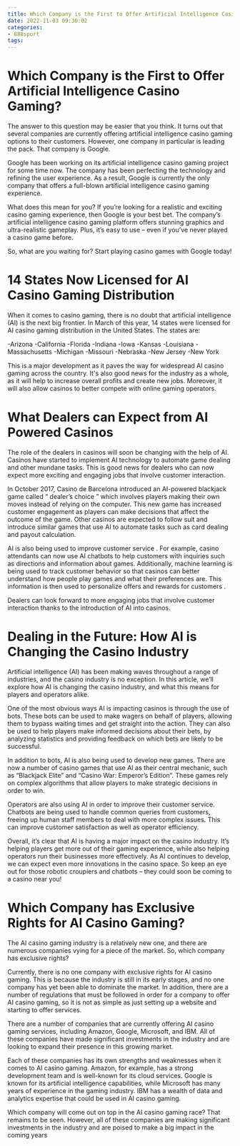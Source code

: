 ```yaml
---
title: Which Company is the First to Offer Artificial Intelligence Casino Gaming
date: 2022-11-03 09:30:02
categories:
- 888sport
tags:
---
```



#  Which Company is the First to Offer Artificial Intelligence Casino Gaming?

The answer to this question may be easier that you think. It turns out that several companies are currently offering artificial intelligence casino gaming options to their customers. However, one company in particular is leading the pack. That company is Google.

Google has been working on its artificial intelligence casino gaming project for some time now. The company has been perfecting the technology and refining the user experience. As a result, Google is currently the only company that offers a full-blown artificial intelligence casino gaming experience.

What does this mean for you? If you’re looking for a realistic and exciting casino gaming experience, then Google is your best bet. The company’s artificial intelligence casino gaming platform offers stunning graphics and ultra-realistic gameplay. Plus, it’s easy to use – even if you’ve never played a casino game before.

So, what are you waiting for? Start playing casino games with Google today!

#  14 States Now Licensed for AI Casino Gaming Distribution 

When it comes to casino gaming, there is no doubt that artificial intelligence (AI) is the next big frontier. In March of this year, 14 states were licensed for AI casino gaming distribution in the United States. The states are:

-Arizona
-California
-Florida
-Indiana
-Iowa
-Kansas
-Louisiana
-Massachusetts
-Michigan
-Missouri
-Nebraska
-New Jersey
-New York 

  This is a major development as it paves the way for widespread AI casino gaming across the country. It's also good news for the industry as a whole, as it will help to increase overall profits and create new jobs. Moreover, it will also allow casinos to better compete with online gaming operators.

#  What Dealers can Expect from AI Powered Casinos 
The role of the dealers in casinos will soon be changing with the help of AI. 
Casinos have started to implement AI technology to automate game dealing and other mundane tasks. 
This is good news for dealers who can now expect more exciting and engaging jobs that involve customer interaction. 

In October 2017, Casino de Barcelona introduced an AI-powered blackjack game called “ dealer’s choice ” which involves players making their own moves instead of relying on the computer. 
This new game has increased customer engagement as players can make decisions that affect the outcome of the game. 
Other casinos are expected to follow suit and introduce similar games that use AI to automate tasks such as card dealing and payout calculation. 

AI is also being used to improve customer service . 
For example, casino attendants can now use AI chatbots to help customers with inquiries such as directions and information about games. 
Additionally, machine learning is being used to track customer behavior so that casinos can better understand how people play games and what their preferences are. 
This information is then used to personalize offers and rewards for customers . 

Dealers can look forward to more engaging jobs that involve customer interaction thanks to the introduction of AI into casinos.

#  Dealing in the Future: How AI is Changing the Casino Industry 

Artificial intelligence (AI) has been making waves throughout a range of industries, and the casino industry is no exception. In this article, we’ll explore how AI is changing the casino industry, and what this means for players and operators alike.

One of the most obvious ways AI is impacting casinos is through the use of bots. These bots can be used to make wagers on behalf of players, allowing them to bypass waiting times and get straight into the action. They can also be used to help players make informed decisions about their bets, by analyzing statistics and providing feedback on which bets are likely to be successful.

In addition to bots, AI is also being used to develop new games. There are now a number of casino games that use AI as their central mechanic, such as “Blackjack Elite” and “Casino War: Emperor’s Edition”. These games rely on complex algorithms that allow players to make strategic decisions in order to win.

Operators are also using AI in order to improve their customer service. Chatbots are being used to handle common queries from customers, freeing up human staff members to deal with more complex issues. This can improve customer satisfaction as well as operator efficiency.

Overall, it’s clear that AI is having a major impact on the casino industry. It’s helping players get more out of their gaming experience, while also helping operators run their businesses more effectively. As AI continues to develop, we can expect even more innovations in the casino space. So keep an eye out for those robotic croupiers and chatbots – they could soon be coming to a casino near you!

#  Which Company has Exclusive Rights for AI Casino Gaming?

The AI casino gaming industry is a relatively new one, and there are numerous companies vying for a piece of the market. So, which company has exclusive rights?

Currently, there is no one company with exclusive rights for AI casino gaming. This is because the industry is still in its early stages, and no one company has yet been able to dominate the market. In addition, there are a number of regulations that must be followed in order for a company to offer AI casino gaming, so it is not as simple as just setting up a website and starting to offer services.

There are a number of companies that are currently offering AI casino gaming services, including Amazon, Google, Microsoft, and IBM. All of these companies have made significant investments in the industry and are looking to expand their presence in this growing market.

Each of these companies has its own strengths and weaknesses when it comes to AI casino gaming. Amazon, for example, has a strong development team and is well-known for its cloud services. Google is known for its artificial intelligence capabilities, while Microsoft has many years of experience in the gaming industry. IBM has a wealth of data and analytics expertise that could be used in AI casino gaming.

Which company will come out on top in the AI casino gaming race? That remains to be seen. However, all of these companies are making significant investments in the industry and are poised to make a big impact in the coming years